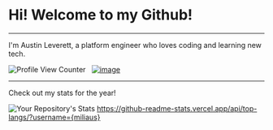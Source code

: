 # Hi! Welcome to my Github!
---
I'm Austin Leverett, a platform engineer who loves coding and learning new tech.

![Profile View Counter](https://komarev.com/ghpvc/?username=miliaus)&nbsp;&nbsp; 
[![image](https://img.shields.io/badge/LinkedIn-0077B5?style=for-the-badge&logo=linkedin&logoColor=white)](https://www.linkedin.com/in/all09/)




--------
Check out my stats for the year!

![Your Repository's Stats](https://github-readme-stats.vercel.app/api?username=miliaus&show_icons=true) https://github-readme-stats.vercel.app/api/top-langs/?username={miliaus}
